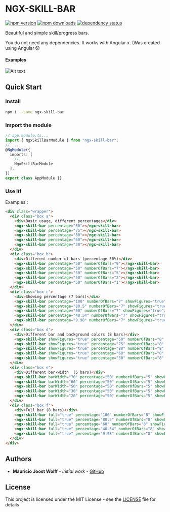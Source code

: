 # NGX-SKILL-BAR

[![npm version](https://img.shields.io/npm/v/ngx-skill-bar.svg?style=flat-square)](https://www.npmjs.com/package/ngx-skill-bar)
[![npm downloads](https://img.shields.io/npm/dm/ngx-skill-bar.svg?style=flat)](https://www.npmjs.com/package/ngx-skill-bar)
[![dependency status](https://david-dm.org/thiswallz/ngx-skill-bar.svg)](https://david-dm.org/thiswallz/ngx-skill-bar)

Beautiful and simple skill/progress bars.


You do not need any dependencies. It works with Angular x. (Was created using Angular 6)

#### Examples

![Alt text](https://raw.githubusercontent.com/thiswallz/ngx-skill-bar/master/bars.gif?raw=true 'Example 1')


## Quick Start

### Install

```bash
npm i --save ngx-skill-bar
```


### Import the module

```ts
// app.module.ts...
import { NgxSkillBarModule } from "ngx-skill-bar";
// ...
@NgModule({
  imports: [
    //...
    NgxSkillBarModule
  ],
})
export class AppModule {}
```

### Use it!

Examples :

```html
<div class="wrapper">
  <div class="box a">    
    <div>Basic usage, different percentages</div>
    <ngx-skill-bar percentage="50"></ngx-skill-bar>
    <ngx-skill-bar percentage="75"></ngx-skill-bar>
    <ngx-skill-bar percentage="80"></ngx-skill-bar>
    <ngx-skill-bar percentage="60"></ngx-skill-bar>
    <ngx-skill-bar percentage="30"></ngx-skill-bar>
  </div>
  <div class="box b">
    <div>Different number of bars (percentage 50%)</div>
    <ngx-skill-bar percentage="50" numberOfBars="9"></ngx-skill-bar>
    <ngx-skill-bar percentage="50" numberOfBars="7"></ngx-skill-bar>
    <ngx-skill-bar percentage="50" numberOfBars="5"></ngx-skill-bar>
    <ngx-skill-bar percentage="50" numberOfBars="2"></ngx-skill-bar>
    <ngx-skill-bar percentage="50" numberOfBars="1"></ngx-skill-bar>
  </div>
  <div class="box c">
    <div>Showing percentage (7 bars)</div>
    <ngx-skill-bar percentage="100" numberOfBars="7" showFigures="true"></ngx-skill-bar>
    <ngx-skill-bar percentage="80.5" numberOfBars="7" showFigures="true"></ngx-skill-bar>
    <ngx-skill-bar percentage="60" numberOfBars="7" showFigures="true"></ngx-skill-bar>
    <ngx-skill-bar percentage="40.54" numberOfBars="7" showFigures="true"></ngx-skill-bar>
    <ngx-skill-bar percentage="9.98" numberOfBars="7" showFigures="true"></ngx-skill-bar>
  </div>
  <div class="box d">
    <div>Different bar and background colors (8 bars)</div>
    <ngx-skill-bar showFigures="true" percentage="50" numberOfBars="8" bgColor="rgba(255, 255, 255, .5)" color="#FBC02D"></ngx-skill-bar>
    <ngx-skill-bar showFigures="true" percentage="75" numberOfBars="8" bgColor="rgba(255, 255, 255, .5)" color="#D500F9"></ngx-skill-bar>
    <ngx-skill-bar showFigures="true" percentage="80" numberOfBars="8" bgColor="#33691E" color="#FF5722"></ngx-skill-bar>
    <ngx-skill-bar showFigures="true" percentage="60" numberOfBars="8" bgColor="#263238" color="#E91E63"></ngx-skill-bar>
    <ngx-skill-bar showFigures="true" percentage="30" numberOfBars="8" bgColor="#263238" color="#90A4AE"></ngx-skill-bar>
  </div>
  <div class="box e">
    <div>Different bar-width  (5 bars)</div>
    <ngx-skill-bar barWidth="70" percentage="50" numberOfBars="5" showFigures="true" ></ngx-skill-bar>
    <ngx-skill-bar barWidth="60" percentage="50" numberOfBars="5" showFigures="true"></ngx-skill-bar>
    <ngx-skill-bar barWidth="50" percentage="50" numberOfBars="5" showFigures="true"></ngx-skill-bar>
    <ngx-skill-bar barWidth="30" percentage="50" numberOfBars="5" showFigures="true"></ngx-skill-bar>
    <ngx-skill-bar barWidth="20" percentage="50" numberOfBars="5" showFigures="true"></ngx-skill-bar>
  </div>
  <div class="box f">
    <div>Full bar (8 bars)</div>
    <ngx-skill-bar full="true" percentage="100" numberOfBars="8" showFigures="true"></ngx-skill-bar>
    <ngx-skill-bar full="true" percentage="80.5" numberOfBars="8" showFigures="true" bgColor="#33691E" color="#FF5722"></ngx-skill-bar>
    <ngx-skill-bar full="true" percentage="60" numberOfBars="8" showFigures="true" bgColor="#263238" color="#E91E63"></ngx-skill-bar>
    <ngx-skill-bar full="true" percentage="40.54" numberOfBars="8" showFigures="true" bgColor="#263238" color="#90A4AE"></ngx-skill-bar>
    <ngx-skill-bar full="true" percentage="9.98" numberOfBars="8" showFigures="true"></ngx-skill-bar>
  </div>
</div>
```

## Authors

- **Mauricio Joost Wolff** - _Initial work_ - [GitHub](https://github.com/thiswallz)

## License

This project is licensed under the MIT License - see the [LICENSE](LICENSE) file for details